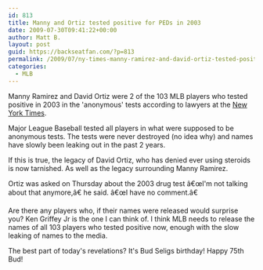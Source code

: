 ```yaml
---
id: 813
title: Manny and Ortiz tested positive for PEDs in 2003
date: 2009-07-30T09:41:22+00:00
author: Matt B.
layout: post
guid: https://backseatfan.com/?p=813
permalink: /2009/07/ny-times-manny-ramirez-and-david-ortiz-tested-positive-for-peds/
categories:
  - MLB
---
```


<div class="entry">
  <p>
    Manny Ramirez and David Ortiz were 2 of the 103 MLB players who tested positive in 2003 in the 'anonymous' tests according to lawyers at the <a href="http://www.nytimes.com/auth/login?URI=/2009/07/31/sports/baseball/31doping.html&#038;OQ=_rQ3D5Q26hp&#038;REFUSE_COOKIE_ERROR=SHOW_ERROR">New York Times</a>.
  </p>

  <p>
    Major League Baseball tested all players in what were supposed to be anonymous tests. The tests were never destroyed (no idea why) and names have slowly been leaking out in the past 2 years.
  </p>

  <p>
    If this is true, the legacy of David Ortiz, who has denied ever using steroids is now tarnished. As well as the legacy surrounding Manny Ramirez.
  </p>

  <p>
    Ortiz was asked on Thursday about the 2003 drug test â€œI'm not talking about that anymore,â€ he said. â€œI have no comment.â€
  </p>

  <p>
    Are there any players who, if their names were released would surprise you? Ken Griffey Jr is the one I can think of. I think MLB needs to release the names of all 103 players who tested positive now, enough with the slow leaking of names to the media.
  </p>

  <p>
    The best part of today's revelations? It's Bud Seligs birthday! Happy 75th Bud!
  </p>
</div>

